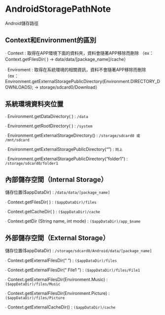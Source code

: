 # AndroidStoragePathNote
Android儲存路徑

<h2>Context和Environment的區別</h2>

∙ Context : 取得在APP環境下面的資料夾，資料會隨著APP移除而刪除
（ex：Context.getFilesDir( ) -> data/data/[package_name]/cache）

∙ Enviroment : 取得在系統環境的相關資訊，資料不會隨著APP移除而刪除
（ex：Environment.getExternalStoragePublicDirectory(Environment.DIRECTORY_DOWNLOADS); 
-> storage/sdcard0/Download）


<h2>系統環境資料夾位置</h2>

∙ Environment.getDataDirectory( ) : ```/data```

∙ Environment.getRootDirectory( ) : ```/system```

∙ Environment.getExternalStorageDirectory() : ```/storage/sdcard0 或 /mnt/sdcard```

∙ Environment.getExternalStoragePublicDirectory(“”) : ```同上```

∙ Environment.getExternalStoragePublicDirectory(“folder1") : ```/storage/sdcard0/folder1```

<h2>內部儲存空間（Internal Storage）</h2>

儲存位置($appDataDir) : ```/data/data/[package_name]```

∙ Context.getFilesDir( ) : ```($appDataDir)/files```

∙ Context.getCacheDir( ) : ```($appDataDir)/cache```

∙ Context.getDir (String name, int mode) : ```($appDataDir)/app_$name```

<h2>外部儲存空間（External Storage）</h2>

儲存位置($appDataDir) : ```/storage/sdcard0/Android/data/[package_name]```

∙ Context.getExternalFilesDir(“ “) : ```($appDataDir)/files```

∙ Context.getExternalFilesDir(“ File1 ”) : ```($appDataDir)/files/File1```

∙ Context.getExternalFilesDir(Environment.Music) : ```($appDataDir)/files/Music```

∙ Context.getExternalFilesDir(Environment.Picture) : ```($appDataDir)/files/Picture```

∙ Context.getExternalCacheDir() : ```($appDataDir)/cache```
